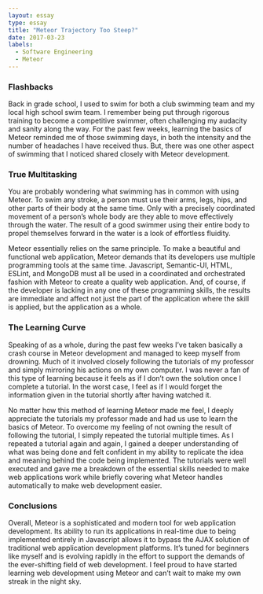 ```yaml
---
layout: essay
type: essay
title: "Meteor Trajectory Too Steep?"
date: 2017-03-23
labels:
  - Software Engineering
  - Meteor
---
```


### Flashbacks
Back in grade school, I used to swim for both a club swimming team and my local high school swim team.  I remember being put through rigorous training to become a competitive swimmer, often challenging my audacity and sanity along the way.  For the past few weeks, learning the basics of Meteor reminded me of those swimming days, in both the intensity and the number of headaches I have received thus.  But, there was one other aspect of swimming that I noticed shared closely with Meteor development.

### True Multitasking
You are probably wondering what swimming has in common with using Meteor.  To swim any stroke, a person must use their arms, legs, hips, and other parts of their body at the same time.  Only with a precisely coordinated movement of a person’s whole body are they able to move effectively through the water.  The result of a good swimmer using their entire body to propel themselves forward in the water is a look of effortless fluidity.

Meteor essentially relies on the same principle.  To make a beautiful and functional web application, Meteor demands that its developers use multiple programming tools at the same time.  Javascript, Semantic-UI, HTML, ESLint, and MongoDB must all be used in a coordinated and orchestrated fashion with Meteor to create a quality web application.  And, of course, if the developer is lacking in any one of these programming skills, the results are immediate and affect not just the part of the application where the skill is applied, but the application as a whole.

### The Learning Curve
Speaking of as a whole, during the past few weeks I’ve taken basically a crash course in Meteor development and managed to keep myself from drowning.  Much of it involved closely following the tutorials of my professor and simply mirroring his actions on my own computer.  I was never a fan of this type of learning because it feels as if I don’t own the solution once I complete a tutorial.  In the worst case, I feel as if I would forget the information given in the tutorial shortly after having watched it.

No matter how this method of learning Meteor made me feel, I deeply appreciate the tutorials my professor made and had us use to learn the basics of Meteor.  To overcome my feeling of not owning the result of following the tutorial, I simply repeated the tutorial multiple times.  As I repeated a tutorial again and again, I gained a deeper understanding of what was being done and felt confident in my ability to replicate the idea and meaning behind the code being implemented.  The tutorials were well executed and gave me a breakdown of the essential skills needed to make web applications work while briefly covering what Meteor handles automatically to make web development easier.

### Conclusions
Overall, Meteor is a sophisticated and modern tool for web application development.  Its ability to run its applications in real-time due to being implemented entirely in Javascript allows it to bypass the AJAX solution of traditional web application development platforms.  It’s tuned for beginners like myself and is evolving rapidly in the effort to support the demands of the ever-shifting field of web development.  I feel proud to have started learning web development using Meteor and can’t wait to make my own streak in the night sky.


